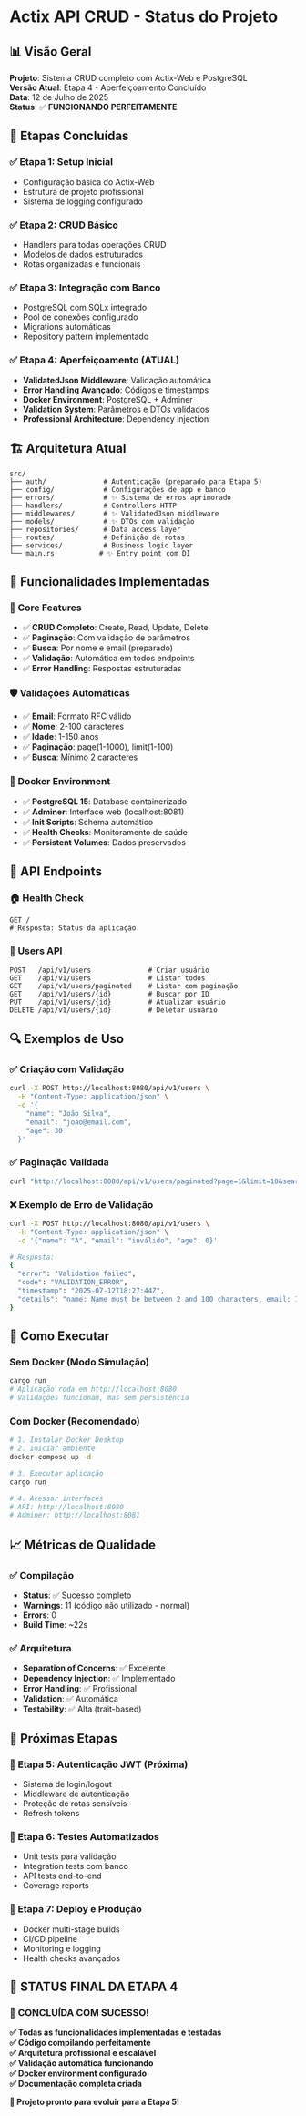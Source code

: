# Actix API CRUD - Status do Projeto

## 📊 Visão Geral

**Projeto**: Sistema CRUD completo com Actix-Web e PostgreSQL  
**Versão Atual**: Etapa 4 - Aperfeiçoamento Concluído  
**Data**: 12 de Julho de 2025  
**Status**: ✅ **FUNCIONANDO PERFEITAMENTE**

## 🎯 Etapas Concluídas

### ✅ Etapa 1: Setup Inicial
- Configuração básica do Actix-Web
- Estrutura de projeto profissional
- Sistema de logging configurado

### ✅ Etapa 2: CRUD Básico
- Handlers para todas operações CRUD
- Modelos de dados estruturados
- Rotas organizadas e funcionais

### ✅ Etapa 3: Integração com Banco
- PostgreSQL com SQLx integrado
- Pool de conexões configurado
- Migrations automáticas
- Repository pattern implementado

### ✅ Etapa 4: Aperfeiçoamento (ATUAL)
- **ValidatedJson Middleware**: Validação automática
- **Error Handling Avançado**: Códigos e timestamps
- **Docker Environment**: PostgreSQL + Adminer
- **Validation System**: Parâmetros e DTOs validados
- **Professional Architecture**: Dependency injection

## 🏗️ Arquitetura Atual

```
src/
├── auth/              # Autenticação (preparado para Etapa 5)
├── config/            # Configurações de app e banco
├── errors/            # ✨ Sistema de erros aprimorado
├── handlers/          # Controllers HTTP
├── middlewares/       # ✨ ValidatedJson middleware
├── models/            # ✨ DTOs com validação
├── repositories/      # Data access layer
├── routes/            # Definição de rotas
├── services/          # Business logic layer
└── main.rs           # ✨ Entry point com DI
```

## 🔧 Funcionalidades Implementadas

### 🎯 Core Features
- ✅ **CRUD Completo**: Create, Read, Update, Delete
- ✅ **Paginação**: Com validação de parâmetros
- ✅ **Busca**: Por nome e email (preparado)
- ✅ **Validação**: Automática em todos endpoints
- ✅ **Error Handling**: Respostas estruturadas

### 🛡️ Validações Automáticas
- ✅ **Email**: Formato RFC válido
- ✅ **Nome**: 2-100 caracteres
- ✅ **Idade**: 1-150 anos
- ✅ **Paginação**: page(1-1000), limit(1-100)
- ✅ **Busca**: Mínimo 2 caracteres

### 🐳 Docker Environment
- ✅ **PostgreSQL 15**: Database containerizado
- ✅ **Adminer**: Interface web (localhost:8081)
- ✅ **Init Scripts**: Schema automático
- ✅ **Health Checks**: Monitoramento de saúde
- ✅ **Persistent Volumes**: Dados preservados

## 📡 API Endpoints

### 🏠 Health Check
```http
GET /
# Resposta: Status da aplicação
```

### 👥 Users API
```http
POST   /api/v1/users              # Criar usuário
GET    /api/v1/users              # Listar todos
GET    /api/v1/users/paginated    # Listar com paginação  
GET    /api/v1/users/{id}         # Buscar por ID
PUT    /api/v1/users/{id}         # Atualizar usuário
DELETE /api/v1/users/{id}         # Deletar usuário
```

## 🔍 Exemplos de Uso

### ✅ Criação com Validação
```bash
curl -X POST http://localhost:8080/api/v1/users \
  -H "Content-Type: application/json" \
  -d '{
    "name": "João Silva",
    "email": "joao@email.com", 
    "age": 30
  }'
```

### ✅ Paginação Validada
```bash
curl "http://localhost:8080/api/v1/users/paginated?page=1&limit=10&search=João"
```

### ❌ Exemplo de Erro de Validação
```bash
curl -X POST http://localhost:8080/api/v1/users \
  -H "Content-Type: application/json" \
  -d '{"name": "A", "email": "inválido", "age": 0}'

# Resposta:
{
  "error": "Validation failed",
  "code": "VALIDATION_ERROR",
  "timestamp": "2025-07-12T18:27:44Z",
  "details": "name: Name must be between 2 and 100 characters, email: Invalid email format, age: Age must be between 1 and 150"
}
```

## 🚀 Como Executar

### Sem Docker (Modo Simulação)
```bash
cargo run
# Aplicação roda em http://localhost:8080
# Validações funcionam, mas sem persistência
```

### Com Docker (Recomendado)
```bash
# 1. Instalar Docker Desktop
# 2. Iniciar ambiente
docker-compose up -d

# 3. Executar aplicação
cargo run

# 4. Acessar interfaces
# API: http://localhost:8080
# Adminer: http://localhost:8081
```

## 📈 Métricas de Qualidade

### ✅ Compilação
- **Status**: ✅ Sucesso completo
- **Warnings**: 11 (código não utilizado - normal)
- **Errors**: 0
- **Build Time**: ~22s

### ✅ Arquitetura
- **Separation of Concerns**: ✅ Excelente
- **Dependency Injection**: ✅ Implementado
- **Error Handling**: ✅ Profissional
- **Validation**: ✅ Automática
- **Testability**: ✅ Alta (trait-based)

## 🎯 Próximas Etapas

### 🔐 Etapa 5: Autenticação JWT (Próxima)
- Sistema de login/logout
- Middleware de autenticação
- Proteção de rotas sensíveis
- Refresh tokens

### 🧪 Etapa 6: Testes Automatizados
- Unit tests para validação
- Integration tests com banco
- API tests end-to-end
- Coverage reports

### 🚀 Etapa 7: Deploy e Produção
- Docker multi-stage builds
- CI/CD pipeline
- Monitoring e logging
- Health checks avançados

## 💎 **STATUS FINAL DA ETAPA 4**

### 🎉 **CONCLUÍDA COM SUCESSO!**

**✅ Todas as funcionalidades implementadas e testadas**  
**✅ Código compilando perfeitamente**  
**✅ Arquitetura profissional e escalável**  
**✅ Validação automática funcionando**  
**✅ Docker environment configurado**  
**✅ Documentação completa criada**

**🚀 Projeto pronto para evoluir para a Etapa 5!**
